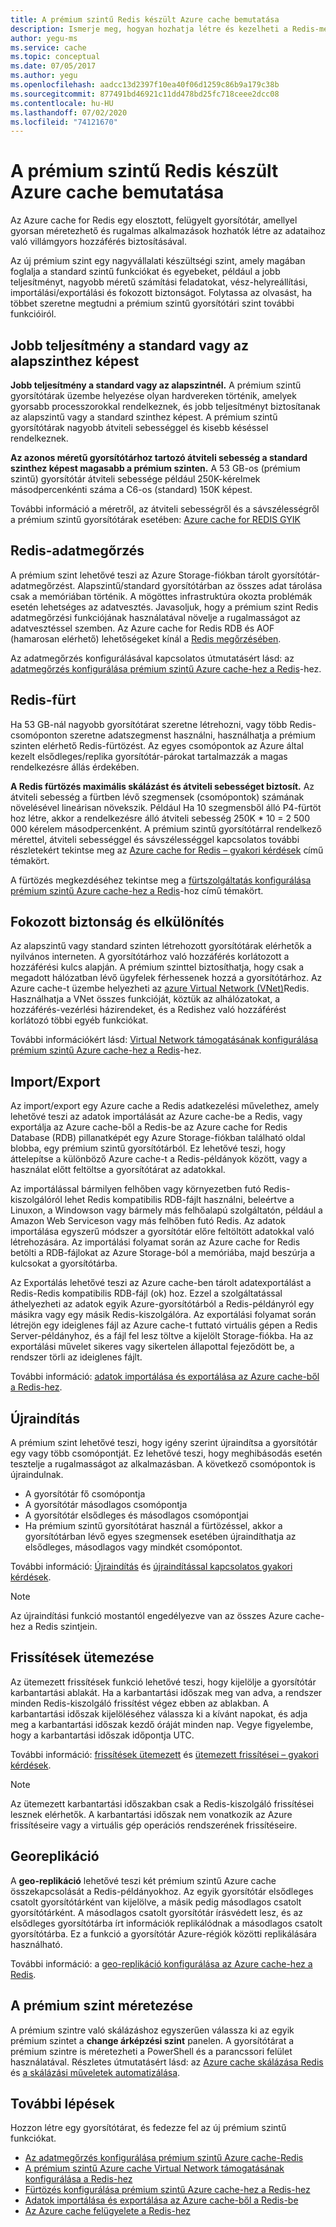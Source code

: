 ```yaml
---
title: A prémium szintű Redis készült Azure cache bemutatása
description: Ismerje meg, hogyan hozhatja létre és kezelheti a Redis-megőrzést, a Redis-fürtözést és a VNET támogatását a prémium szintű Azure cache-hez Redis-példányok
author: yegu-ms
ms.service: cache
ms.topic: conceptual
ms.date: 07/05/2017
ms.author: yegu
ms.openlocfilehash: aadcc13d2397f10ea40f06d1259c86b9a179c38b
ms.sourcegitcommit: 877491bd46921c11dd478bd25fc718ceee2dcc08
ms.contentlocale: hu-HU
ms.lasthandoff: 07/02/2020
ms.locfileid: "74121670"
---
```

# <a name="introduction-to-the-azure-cache-for-redis-premium-tier"></a>A prémium szintű Redis készült Azure cache bemutatása
Az Azure cache for Redis egy elosztott, felügyelt gyorsítótár, amellyel gyorsan méretezhető és rugalmas alkalmazások hozhatók létre az adataihoz való villámgyors hozzáférés biztosításával. 

Az új prémium szint egy nagyvállalati készültségi szint, amely magában foglalja a standard szintű funkciókat és egyebeket, például a jobb teljesítményt, nagyobb méretű számítási feladatokat, vész-helyreállítási, importálási/exportálási és fokozott biztonságot. Folytassa az olvasást, ha többet szeretne megtudni a prémium szintű gyorsítótári szint további funkcióiról.

## <a name="better-performance-compared-to-standard-or-basic-tier"></a>Jobb teljesítmény a standard vagy az alapszinthez képest
**Jobb teljesítmény a standard vagy az alapszintnél.** A prémium szintű gyorsítótárak üzembe helyezése olyan hardvereken történik, amelyek gyorsabb processzorokkal rendelkeznek, és jobb teljesítményt biztosítanak az alapszintű vagy a standard szinthez képest. A prémium szintű gyorsítótárak nagyobb átviteli sebességgel és kisebb késéssel rendelkeznek. 

**Az azonos méretű gyorsítótárhoz tartozó átviteli sebesség a standard szinthez képest magasabb a prémium szinten.** A 53 GB-os (prémium szintű) gyorsítótár átviteli sebessége például 250K-kérelmek másodpercenkénti száma a C6-os (standard) 150K képest.

További információ a méretről, az átviteli sebességről és a sávszélességről a prémium szintű gyorsítótárak esetében: [Azure cache for REDIS GYIK](cache-faq.md#what-azure-cache-for-redis-offering-and-size-should-i-use)

## <a name="redis-data-persistence"></a>Redis-adatmegőrzés
A prémium szint lehetővé teszi az Azure Storage-fiókban tárolt gyorsítótár-adatmegőrzést. Alapszintű/standard gyorsítótárban az összes adat tárolása csak a memóriában történik. A mögöttes infrastruktúra okozta problémák esetén lehetséges az adatvesztés. Javasoljuk, hogy a prémium szint Redis adatmegőrzési funkciójának használatával növelje a rugalmasságot az adatvesztéssel szemben. Az Azure cache for Redis RDB és AOF (hamarosan elérhető) lehetőségeket kínál a [Redis megőrzésében](https://redis.io/topics/persistence). 

Az adatmegőrzés konfigurálásával kapcsolatos útmutatásért lásd: az [adatmegőrzés konfigurálása prémium szintű Azure cache-hez a Redis](cache-how-to-premium-persistence.md)-hez.

## <a name="redis-cluster"></a>Redis-fürt
Ha 53 GB-nál nagyobb gyorsítótárat szeretne létrehozni, vagy több Redis-csomóponton szeretne adatszegmenst használni, használhatja a prémium szinten elérhető Redis-fürtözést. Az egyes csomópontok az Azure által kezelt elsődleges/replika gyorsítótár-párokat tartalmazzák a magas rendelkezésre állás érdekében. 

**A Redis fürtözés maximális skálázást és átviteli sebességet biztosít.** Az átviteli sebesség a fürtben lévő szegmensek (csomópontok) számának növelésével lineárisan növekszik. Például Ha 10 szegmensből álló P4-fürtöt hoz létre, akkor a rendelkezésre álló átviteli sebesség 250K * 10 = 2 500 000 kérelem másodpercenként. A prémium szintű gyorsítótárral rendelkező mérettel, átviteli sebességgel és sávszélességgel kapcsolatos további részletekért tekintse meg az [Azure cache for Redis – gyakori kérdések](cache-faq.md#what-azure-cache-for-redis-offering-and-size-should-i-use) című témakört.

A fürtözés megkezdéséhez tekintse meg a [fürtszolgáltatás konfigurálása prémium szintű Azure cache-hez a Redis](cache-how-to-premium-clustering.md)-hoz című témakört.

## <a name="enhanced-security-and-isolation"></a>Fokozott biztonság és elkülönítés
Az alapszintű vagy standard szinten létrehozott gyorsítótárak elérhetők a nyilvános interneten. A gyorsítótárhoz való hozzáférés korlátozott a hozzáférési kulcs alapján. A prémium szinttel biztosíthatja, hogy csak a megadott hálózatban lévő ügyfelek férhessenek hozzá a gyorsítótárhoz. Az Azure cache-t üzembe helyezheti az [azure Virtual Network (VNet)](https://azure.microsoft.com/services/virtual-network/)Redis. Használhatja a VNet összes funkcióját, köztük az alhálózatokat, a hozzáférés-vezérlési házirendeket, és a Redishez való hozzáférést korlátozó többi egyéb funkciókat.

További információkért lásd: [Virtual Network támogatásának konfigurálása prémium szintű Azure cache-hez a Redis](cache-how-to-premium-vnet.md)-hez.

## <a name="importexport"></a>Import/Export
Az import/export egy Azure cache a Redis adatkezelési művelethez, amely lehetővé teszi az adatok importálását az Azure cache-be a Redis, vagy exportálja az Azure cache-ből a Redis-be az Azure cache for Redis Database (RDB) pillanatképét egy Azure Storage-fiókban található oldal blobba, egy prémium szintű gyorsítótárból. Ez lehetővé teszi, hogy áttelepítse a különböző Azure cache-t a Redis-példányok között, vagy a használat előtt feltöltse a gyorsítótárat az adatokkal.

Az importálással bármilyen felhőben vagy környezetben futó Redis-kiszolgálóról lehet Redis kompatibilis RDB-fájlt használni, beleértve a Linuxon, a Windowson vagy bármely más felhőalapú szolgáltatón, például a Amazon Web Serviceson vagy más felhőben futó Redis. Az adatok importálása egyszerű módszer a gyorsítótár előre feltöltött adatokkal való létrehozására. Az importálási folyamat során az Azure cache for Redis betölti a RDB-fájlokat az Azure Storage-ból a memóriába, majd beszúrja a kulcsokat a gyorsítótárba.

Az Exportálás lehetővé teszi az Azure cache-ben tárolt adatexportálást a Redis-Redis kompatibilis RDB-fájl (ok) hoz. Ezzel a szolgáltatással áthelyezheti az adatok egyik Azure-gyorsítótárból a Redis-példányról egy másikra vagy egy másik Redis-kiszolgálóra. Az exportálási folyamat során létrejön egy ideiglenes fájl az Azure cache-t futtató virtuális gépen a Redis Server-példányhoz, és a fájl fel lesz töltve a kijelölt Storage-fiókba. Ha az exportálási művelet sikeres vagy sikertelen állapottal fejeződött be, a rendszer törli az ideiglenes fájlt.

További információ: [adatok importálása és exportálása az Azure cache-ből a Redis-hez](cache-how-to-import-export-data.md).

## <a name="reboot"></a>Újraindítás
A prémium szint lehetővé teszi, hogy igény szerint újraindítsa a gyorsítótár egy vagy több csomópontját. Ez lehetővé teszi, hogy meghibásodás esetén tesztelje a rugalmasságot az alkalmazásban. A következő csomópontok is újraindulnak.

* A gyorsítótár fő csomópontja
* A gyorsítótár másodlagos csomópontja
* A gyorsítótár elsődleges és másodlagos csomópontjai
* Ha prémium szintű gyorsítótárat használ a fürtözéssel, akkor a gyorsítótárban lévő egyes szegmensek esetében újraindíthatja az elsődleges, másodlagos vagy mindkét csomópontot.

További információ: [Újraindítás](cache-administration.md#reboot) és [újraindítással kapcsolatos gyakori kérdések](cache-administration.md#reboot-faq).

>[!NOTE]
>Az újraindítási funkció mostantól engedélyezve van az összes Azure cache-hez a Redis szintjein.
>
>

## <a name="schedule-updates"></a>Frissítések ütemezése
Az ütemezett frissítések funkció lehetővé teszi, hogy kijelölje a gyorsítótár karbantartási ablakát. Ha a karbantartási időszak meg van adva, a rendszer minden Redis-kiszolgáló frissítést végez ebben az ablakban. A karbantartási időszak kijelöléséhez válassza ki a kívánt napokat, és adja meg a karbantartási időszak kezdő óráját minden nap. Vegye figyelembe, hogy a karbantartási időszak időpontja UTC. 

További információ: [frissítések ütemezett](cache-administration.md#schedule-updates) és [ütemezett frissítései – gyakori kérdések](cache-administration.md#schedule-updates-faq).

> [!NOTE]
> Az ütemezett karbantartási időszakban csak a Redis-kiszolgáló frissítései lesznek elérhetők. A karbantartási időszak nem vonatkozik az Azure frissítéseire vagy a virtuális gép operációs rendszerének frissítéseire.
> 
> 

## <a name="geo-replication"></a>Georeplikáció

A **geo-replikáció** lehetővé teszi két prémium szintű Azure cache összekapcsolását a Redis-példányokhoz. Az egyik gyorsítótár elsődleges csatolt gyorsítótárként van kijelölve, a másik pedig másodlagos csatolt gyorsítótárként. A másodlagos csatolt gyorsítótár írásvédett lesz, és az elsődleges gyorsítótárba írt információk replikálódnak a másodlagos csatolt gyorsítótárba. Ez a funkció a gyorsítótár Azure-régiók közötti replikálására használható.

További információ: a [geo-replikáció konfigurálása az Azure cache-hez a Redis](cache-how-to-geo-replication.md).


## <a name="to-scale-to-the-premium-tier"></a>A prémium szint méretezése
A prémium szintre való skálázáshoz egyszerűen válassza ki az egyik prémium szintet a **change árképzési szint** panelen. A gyorsítótárat a prémium szintre is méretezheti a PowerShell és a parancssori felület használatával. Részletes útmutatásért lásd: az [Azure cache skálázása Redis](cache-how-to-scale.md) és [a skálázási műveletek automatizálása](cache-how-to-scale.md#how-to-automate-a-scaling-operation).

## <a name="next-steps"></a>További lépések
Hozzon létre egy gyorsítótárat, és fedezze fel az új prémium szintű funkciókat.

* [Az adatmegőrzés konfigurálása prémium szintű Azure cache-Redis](cache-how-to-premium-persistence.md)
* [A prémium szintű Azure cache Virtual Network támogatásának konfigurálása a Redis-hez](cache-how-to-premium-vnet.md)
* [Fürtözés konfigurálása prémium szintű Azure cache-hez a Redis-hez](cache-how-to-premium-clustering.md)
* [Adatok importálása és exportálása az Azure cache-ből a Redis-be](cache-how-to-import-export-data.md)
* [Az Azure cache felügyelete a Redis-hez](cache-administration.md)

